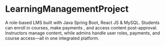 # LearningManagementProject
A role-based LMS built with Java Spring Boot, React JS &amp; MySQL. Students can enroll in courses, make payments , and access content post-approval. Instructors manage content, while admins handle user roles, payments, and course access—all in one integrated platform.
